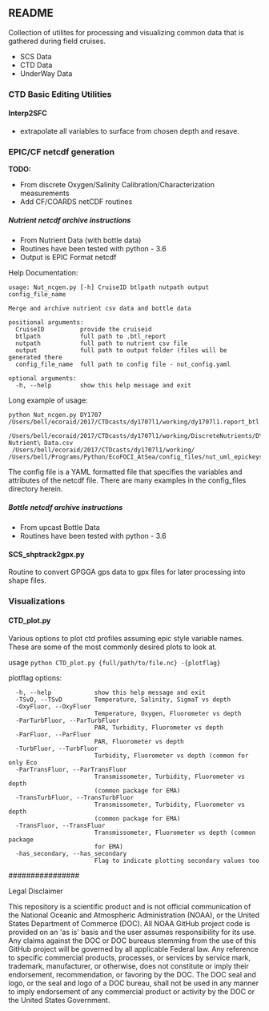 README
------
Collection of utilites for processing and visualizing common data that is gathered during field cruises.

- SCS Data
- CTD Data
- UnderWay Data   

### CTD Basic Editing Utilities
#### Interp2SFC
- extrapolate all variables to surface from chosen depth and resave.


### EPIC/CF netcdf generation
**TODO:**
- From discrete Oxygen/Salinity Calibration/Characterization measurements
- Add CF/COARDS netCDF routines

##### Nutrient netcdf archive instructions
- From Nutrient Data (with bottle data)
- Routines have been tested with python - 3.6
- Output is EPIC Format netcdf

Help Documentation:   

```
usage: Nut_ncgen.py [-h] CruiseID btlpath nutpath output config_file_name

Merge and archive nutrient csv data and bottle data

positional arguments:
  CruiseID          provide the cruiseid
  btlpath           full path to .btl_report
  nutpath           full path to nutrient csv file
  output            full path to output folder (files will be generated there
  config_file_name  full path to config file - nut_config.yaml

optional arguments:
  -h, --help        show this help message and exit
```

Long example of usage:   
```
python Nut_ncgen.py DY1707 /Users/bell/ecoraid/2017/CTDcasts/dy1707l1/working/dy1707l1.report_btl 
 /Users/bell/ecoraid/2017/CTDcasts/dy1707l1/working/DiscreteNutrients/DY1707\ Nutrient\ Data.csv 
 /Users/bell/ecoraid/2017/CTDcasts/dy1707l1/working/ /Users/bell/Programs/Python/EcoFOCI_AtSea/config_files/nut_uml_epickeys.yaml
```

The config file is a YAML formatted file that specifies the variables and attributes of the netcdf file.  There are many examples in the config_files directory herein.


##### Bottle netcdf archive instructions
- From upcast Bottle Data
- Routines have been tested with python - 3.6

#### SCS_shptrack2gpx.py

Routine to convert GPGGA gps data to gpx files for later processing into shape files.

### Visualizations
#### CTD_plot.py

Various options to plot ctd profiles assuming epic style variable names.  These are some of the most commonly desired plots to look at.

usage `python CTD_plot.py {full/path/to/file.nc} -{plotflag}`

plotflag options:
```
  -h, --help            show this help message and exit
  -TSvD, --TSvD         Temperature, Salinity, SigmaT vs depth
  -OxyFluor, --OxyFluor
                        Temperature, Oxygen, Fluorometer vs depth
  -ParTurbFluor, --ParTurbFluor
                        PAR, Turbidity, Fluorometer vs depth
  -ParFluor, --ParFluor
                        PAR, Fluorometer vs depth
  -TurbFluor, --TurbFluor
                        Turbidity, Fluorometer vs depth (common for only Eco
  -ParTransFluor, --ParTransFluor
                        Transmissometer, Turbidity, Fluorometer vs depth
                        (common package for EMA)
  -TransTurbFluor, --TransTurbFluor
                        Transmissometer, Turbidity, Fluorometer vs depth
                        (common package for EMA)
  -TransFluor, --TransFluor
                        Transmissometer, Fluorometer vs depth (common package
                        for EMA)
  -has_secondary, --has_secondary
                        Flag to indicate plotting secondary values too
```


################

Legal Disclaimer

This repository is a scientific product and is not official communication of the National Oceanic and Atmospheric Administration (NOAA), or the United States Department of Commerce (DOC). All NOAA GitHub project code is provided on an 'as is' basis and the user assumes responsibility for its use. Any claims against the DOC or DOC bureaus stemming from the use of this GitHub project will be governed by all applicable Federal law. Any reference to specific commercial products, processes, or services by service mark, trademark, manufacturer, or otherwise, does not constitute or imply their endorsement, recommendation, or favoring by the DOC. The DOC seal and logo, or the seal and logo of a DOC bureau, shall not be used in any manner to imply endorsement of any commercial product or activity by the DOC or the United States Government.